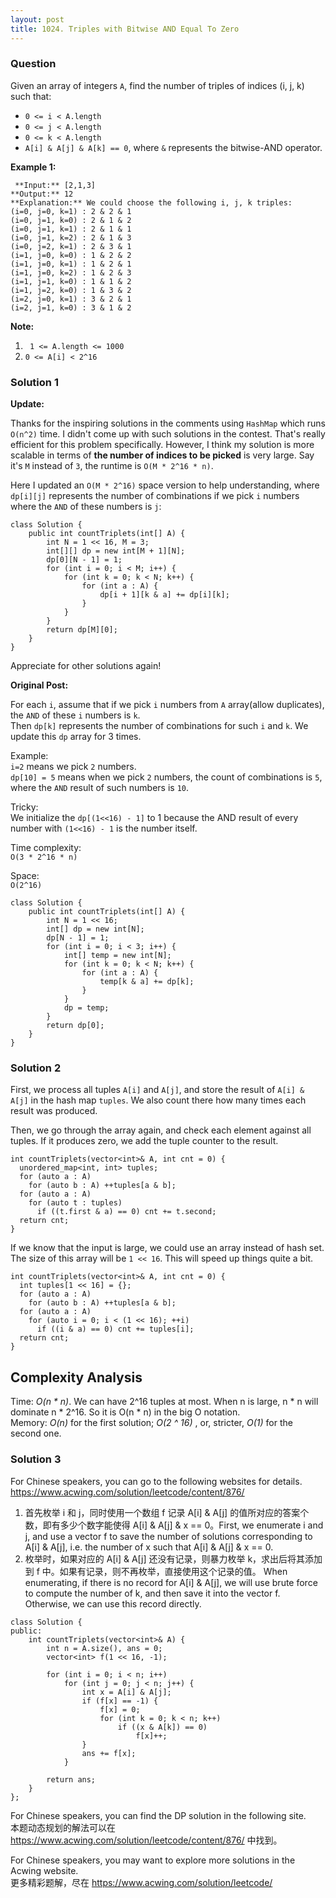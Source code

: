 ```yaml
---
layout: post
title: 1024. Triples with Bitwise AND Equal To Zero
---
```

### Question
Given an array of integers `A`, find the number of triples of indices (i, j,
k) such that:

  * `0 <= i < A.length`
  * `0 <= j < A.length`
  * `0 <= k < A.length`
  * `A[i] & A[j] & A[k] == 0`, where `&` represents the bitwise-AND operator.



 **Example 1:**

    
    
     **Input:** [2,1,3]
    **Output:** 12
    **Explanation:** We could choose the following i, j, k triples:
    (i=0, j=0, k=1) : 2 & 2 & 1
    (i=0, j=1, k=0) : 2 & 1 & 2
    (i=0, j=1, k=1) : 2 & 1 & 1
    (i=0, j=1, k=2) : 2 & 1 & 3
    (i=0, j=2, k=1) : 2 & 3 & 1
    (i=1, j=0, k=0) : 1 & 2 & 2
    (i=1, j=0, k=1) : 1 & 2 & 1
    (i=1, j=0, k=2) : 1 & 2 & 3
    (i=1, j=1, k=0) : 1 & 1 & 2
    (i=1, j=2, k=0) : 1 & 3 & 2
    (i=2, j=0, k=1) : 3 & 2 & 1
    (i=2, j=1, k=0) : 3 & 1 & 2
    



 **Note:**

  1. ` 1 <= A.length <= 1000`
  2. `0 <= A[i] < 2^16`

### Solution 1
 **Update:**

Thanks for the inspiring solutions in the comments using `HashMap` which runs
`O(n^2)` time. I didn't come up with such solutions in the contest. That's
really efficient for this problem specifically. However, I think my solution
is more scalable in terms of **the number of indices to be picked** is very
large. Say it's `M` instead of `3`, the runtime is `O(M * 2^16 * n)`.

Here I updated an `O(M * 2^16)` space version to help understanding, where
`dp[i][j]` represents the number of combinations if we pick `i` numbers where
the `AND` of these numbers is `j`:

    
    
    class Solution {
        public int countTriplets(int[] A) {
            int N = 1 << 16, M = 3;
            int[][] dp = new int[M + 1][N];
            dp[0][N - 1] = 1;
            for (int i = 0; i < M; i++) {
                for (int k = 0; k < N; k++) {
                    for (int a : A) {
                        dp[i + 1][k & a] += dp[i][k];
                    }
                }
            }
            return dp[M][0];
        }
    }
    

Appreciate for other solutions again!

**Original Post:**

For each `i`, assume that if we pick `i` numbers from `A` array(allow
duplicates), the `AND` of these `i` numbers is `k`.  
Then `dp[k]` represents the number of combinations for such `i` and `k`. We
update this `dp` array for 3 times.

Example:  
`i=2` means we pick `2` numbers.  
`dp[10] = 5` means when we pick `2` numbers, the count of combinations is `5`,
where the `AND` result of such numbers is `10`.

Tricky:  
We initialize the `dp[(1<<16) - 1]` to 1 because the AND result of every
number with `(1<<16) - 1` is the number itself.

Time complexity:  
`O(3 * 2^16 * n)`

Space:  
`O(2^16)`

    
    
    class Solution {
        public int countTriplets(int[] A) {
            int N = 1 << 16;
            int[] dp = new int[N];
            dp[N - 1] = 1;
            for (int i = 0; i < 3; i++) {
                int[] temp = new int[N];
                for (int k = 0; k < N; k++) {
                    for (int a : A) {
                        temp[k & a] += dp[k];
                    }
                }
                dp = temp;
            }
            return dp[0];
        }
    }
    


### Solution 2
First, we process all tuples `A[i]` and `A[j]`, and store the result of `A[i]
& A[j]` in the hash map `tuples`. We also count there how many times each
result was produced.

Then, we go through the array again, and check each element against all
tuples. If it produces zero, we add the tuple counter to the result.

    
    
    int countTriplets(vector<int>& A, int cnt = 0) {
      unordered_map<int, int> tuples;
      for (auto a : A)
        for (auto b : A) ++tuples[a & b];
      for (auto a : A)
        for (auto t : tuples)
          if ((t.first & a) == 0) cnt += t.second;
      return cnt;
    }
    

If we know that the input is large, we could use an array instead of hash set.
The size of this array will be `1 << 16`. This will speed up things quite a
bit.

    
    
    int countTriplets(vector<int>& A, int cnt = 0) {
      int tuples[1 << 16] = {};
      for (auto a : A)
        for (auto b : A) ++tuples[a & b];
      for (auto a : A)
        for (auto i = 0; i < (1 << 16); ++i)
          if ((i & a) == 0) cnt += tuples[i];
      return cnt;
    }
    

## Complexity Analysis

Time: _O(n * n)_. We can have 2^16 tuples at most. When n is large, n * n will
dominate n * 2^16. So it is O(n * n) in the big O notation.  
Memory: _O(n)_ for the first solution; _O(2 ^ 16)_ , or, stricter, _O(1)_ for
the second one.


### Solution 3
For Chinese speakers, you can go to the following websites for details.  
<https://www.acwing.com/solution/leetcode/content/876/>

  1. 首先枚举 i 和 j，同时使用一个数组 f 记录 A[i] & A[j] 的值所对应的答案个数，即有多少个数字能使得 A[i] & A[j] & x == 0。First, we enumerate i and j, and use a vector f to save the number of solutions corresponding to A[i] & A[j], i.e. the number of x such that A[i] & A[j] & x == 0.
  2. 枚举时，如果对应的 A[i] & A[j] 还没有记录，则暴力枚举 k，求出后将其添加到 f 中。如果有记录，则不再枚举，直接使用这个记录的值。 When enumerating, if there is no record for A[i] & A[j], we will use brute force to compute the number of k, and then save it into the vector f. Otherwise, we can use this record directly.

    
    
    class Solution {
    public:
        int countTriplets(vector<int>& A) {
            int n = A.size(), ans = 0;
            vector<int> f(1 << 16, -1);
    
            for (int i = 0; i < n; i++)
                for (int j = 0; j < n; j++) {
                    int x = A[i] & A[j];
                    if (f[x] == -1) {
                        f[x] = 0;
                        for (int k = 0; k < n; k++)
                            if ((x & A[k]) == 0)
                                f[x]++;
                    }
                    ans += f[x];
                }
    
            return ans;
        }
    };
    

For Chinese speakers, you can find the DP solution in the following site.  
本题动态规划的解法可以在 <https://www.acwing.com/solution/leetcode/content/876/> 中找到。

For Chinese speakers, you may want to explore more solutions in the Acwing
website.  
更多精彩题解，尽在 <https://www.acwing.com/solution/leetcode/>



